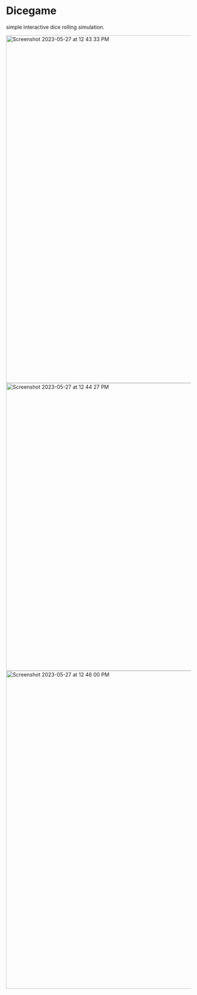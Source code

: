 # Dicegame
simple interactive dice rolling simulation.


<img width="949" alt="Screenshot 2023-05-27 at 12 43 33 PM" src="https://github.com/kartik201/Dicegame/assets/88398400/3c885638-aa05-4933-8315-f3296ac58327">
<img width="785" alt="Screenshot 2023-05-27 at 12 44 27 PM" src="https://github.com/kartik201/Dicegame/assets/88398400/4eea6187-e7d4-4f26-9043-1cf927089966">
<img width="868" alt="Screenshot 2023-05-27 at 12 46 00 PM" src="https://github.com/kartik201/Dicegame/assets/88398400/d99fef98-682b-43fd-a58c-45f3806616fe">

